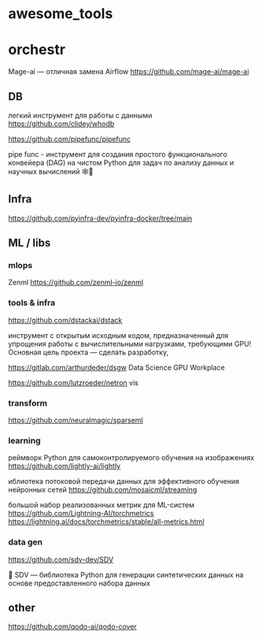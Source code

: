# awesome_tools 





# orchestr 

Mage-ai — отличная замена Airflow 
https://github.com/mage-ai/mage-ai 



## DB 

легкий инструмент для работы с данными
https://github.com/clidey/whodb


https://github.com/pipefunc/pipefunc 

 pipe func - инструмент для создания простого функционального конвейера (DAG) на чистом Python для задач по анализу данных и  научных вычислений 🕸️🧪
 
## Infra  

https://github.com/pyinfra-dev/pyinfra-docker/tree/main

## ML / libs 

### mlops 

Zenml
https://github.com/zenml-io/zenml


### tools & infra

https://github.com/dstackai/dstack 

инструмент с открытым исходным кодом, предназначенный для упрощения работы с вычислительными нагрузками, требующими GPU! Основная цель проекта — сделать разработку,

https://gitlab.com/arthurdeder/dsgw  Data Science GPU Workplace 


https://github.com/lutzroeder/netron vis 

### transform

https://github.com/neuralmagic/sparseml 


### learning

реймворк Python для самоконтролируемого обучения на изображениях 
https://github.com/lightly-ai/lightly

иблиотека потоковой передачи данных для эффективного обучения нейронных сетей 
https://github.com/mosaicml/streaming 

большой набор реализованных метрик для ML-систем
https://github.com/Lightning-AI/torchmetrics  https://lightning.ai/docs/torchmetrics/stable/all-metrics.html 

### data gen 

https://github.com/sdv-dev/SDV

🌟 SDV — библиотека Python для генерации синтетических данных на основе предоставленного набора данных


## other 

https://github.com/qodo-ai/qodo-cover



